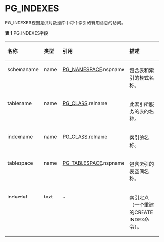 # PG\_INDEXES<a name="ZH-CN_TOPIC_0242385947"></a>

PG\_INDEXES视图提供对数据库中每个索引的有用信息的访问。

**表 1**  PG\_INDEXES字段

<a name="zh-cn_topic_0237122420_zh-cn_topic_0059778184_tcfa108bac7b64a8cb3f05adfc9d9883b"></a>
<table><thead align="left"><tr id="zh-cn_topic_0237122420_zh-cn_topic_0059778184_r6aff571b6d2d4072aebf02e6b66d6465"><th class="cellrowborder" valign="top" width="24.64%" id="mcps1.2.5.1.1"><p id="zh-cn_topic_0237122420_zh-cn_topic_0059778184_a2d4c958170d248edb2383242b0af72f0"><a name="zh-cn_topic_0237122420_zh-cn_topic_0059778184_a2d4c958170d248edb2383242b0af72f0"></a><a name="zh-cn_topic_0237122420_zh-cn_topic_0059778184_a2d4c958170d248edb2383242b0af72f0"></a>名称</p>
</th>
<th class="cellrowborder" valign="top" width="13.639999999999999%" id="mcps1.2.5.1.2"><p id="zh-cn_topic_0237122420_zh-cn_topic_0059778184_a08484e0bf36946aa9364f82d3d7e634c"><a name="zh-cn_topic_0237122420_zh-cn_topic_0059778184_a08484e0bf36946aa9364f82d3d7e634c"></a><a name="zh-cn_topic_0237122420_zh-cn_topic_0059778184_a08484e0bf36946aa9364f82d3d7e634c"></a>类型</p>
</th>
<th class="cellrowborder" valign="top" width="30.86%" id="mcps1.2.5.1.3"><p id="zh-cn_topic_0237122420_zh-cn_topic_0059778184_abc5ab2ebe58f4c2bb17974545e86fac0"><a name="zh-cn_topic_0237122420_zh-cn_topic_0059778184_abc5ab2ebe58f4c2bb17974545e86fac0"></a><a name="zh-cn_topic_0237122420_zh-cn_topic_0059778184_abc5ab2ebe58f4c2bb17974545e86fac0"></a>引用</p>
</th>
<th class="cellrowborder" valign="top" width="30.86%" id="mcps1.2.5.1.4"><p id="zh-cn_topic_0237122420_zh-cn_topic_0059778184_a6d2495ffc84543ed8687ddc51dd2d346"><a name="zh-cn_topic_0237122420_zh-cn_topic_0059778184_a6d2495ffc84543ed8687ddc51dd2d346"></a><a name="zh-cn_topic_0237122420_zh-cn_topic_0059778184_a6d2495ffc84543ed8687ddc51dd2d346"></a>描述</p>
</th>
</tr>
</thead>
<tbody><tr id="zh-cn_topic_0237122420_zh-cn_topic_0059778184_rb03900fd3807417885d8842e6a35495b"><td class="cellrowborder" valign="top" width="24.64%" headers="mcps1.2.5.1.1 "><p id="zh-cn_topic_0237122420_zh-cn_topic_0059778184_a0f0f6e9687164456a972f0fc0e9048b3"><a name="zh-cn_topic_0237122420_zh-cn_topic_0059778184_a0f0f6e9687164456a972f0fc0e9048b3"></a><a name="zh-cn_topic_0237122420_zh-cn_topic_0059778184_a0f0f6e9687164456a972f0fc0e9048b3"></a>schemaname</p>
</td>
<td class="cellrowborder" valign="top" width="13.639999999999999%" headers="mcps1.2.5.1.2 "><p id="zh-cn_topic_0237122420_zh-cn_topic_0059778184_ac81f516a24b7487bb6fb256b60047795"><a name="zh-cn_topic_0237122420_zh-cn_topic_0059778184_ac81f516a24b7487bb6fb256b60047795"></a><a name="zh-cn_topic_0237122420_zh-cn_topic_0059778184_ac81f516a24b7487bb6fb256b60047795"></a>name</p>
</td>
<td class="cellrowborder" valign="top" width="30.86%" headers="mcps1.2.5.1.3 "><p id="zh-cn_topic_0237122420_zh-cn_topic_0059778184_adfbd16f7ce72493dbd03bb18f9e94fd1"><a name="zh-cn_topic_0237122420_zh-cn_topic_0059778184_adfbd16f7ce72493dbd03bb18f9e94fd1"></a><a name="zh-cn_topic_0237122420_zh-cn_topic_0059778184_adfbd16f7ce72493dbd03bb18f9e94fd1"></a><a href="PG_NAMESPACE.md#ZH-CN_TOPIC_0242385828">PG_NAMESPACE</a>.nspname</p>
</td>
<td class="cellrowborder" valign="top" width="30.86%" headers="mcps1.2.5.1.4 "><p id="zh-cn_topic_0237122420_zh-cn_topic_0059778184_a07ce1670b9c3480d8daa24cf240796b0"><a name="zh-cn_topic_0237122420_zh-cn_topic_0059778184_a07ce1670b9c3480d8daa24cf240796b0"></a><a name="zh-cn_topic_0237122420_zh-cn_topic_0059778184_a07ce1670b9c3480d8daa24cf240796b0"></a>包含表和索引的模式名称。</p>
</td>
</tr>
<tr id="zh-cn_topic_0237122420_zh-cn_topic_0059778184_r8391fe34e9cd41c390d82f1be6e15f9d"><td class="cellrowborder" valign="top" width="24.64%" headers="mcps1.2.5.1.1 "><p id="zh-cn_topic_0237122420_zh-cn_topic_0059778184_abdc2027cef514b8484cf3e31867bbdfd"><a name="zh-cn_topic_0237122420_zh-cn_topic_0059778184_abdc2027cef514b8484cf3e31867bbdfd"></a><a name="zh-cn_topic_0237122420_zh-cn_topic_0059778184_abdc2027cef514b8484cf3e31867bbdfd"></a>tablename</p>
</td>
<td class="cellrowborder" valign="top" width="13.639999999999999%" headers="mcps1.2.5.1.2 "><p id="zh-cn_topic_0237122420_zh-cn_topic_0059778184_a8f93e03e8fd4407d84de31212f8e25ca"><a name="zh-cn_topic_0237122420_zh-cn_topic_0059778184_a8f93e03e8fd4407d84de31212f8e25ca"></a><a name="zh-cn_topic_0237122420_zh-cn_topic_0059778184_a8f93e03e8fd4407d84de31212f8e25ca"></a>name</p>
</td>
<td class="cellrowborder" valign="top" width="30.86%" headers="mcps1.2.5.1.3 "><p id="zh-cn_topic_0237122420_zh-cn_topic_0059778184_a1ca058c834fa4d19b6ccb545aa95b8d7"><a name="zh-cn_topic_0237122420_zh-cn_topic_0059778184_a1ca058c834fa4d19b6ccb545aa95b8d7"></a><a name="zh-cn_topic_0237122420_zh-cn_topic_0059778184_a1ca058c834fa4d19b6ccb545aa95b8d7"></a><a href="PG_CLASS.md">PG_CLASS</a>.relname</p>
</td>
<td class="cellrowborder" valign="top" width="30.86%" headers="mcps1.2.5.1.4 "><p id="zh-cn_topic_0237122420_zh-cn_topic_0059778184_acef273ceab6e4c80afd4650850b32697"><a name="zh-cn_topic_0237122420_zh-cn_topic_0059778184_acef273ceab6e4c80afd4650850b32697"></a><a name="zh-cn_topic_0237122420_zh-cn_topic_0059778184_acef273ceab6e4c80afd4650850b32697"></a>此索引所服务的表的名称。</p>
</td>
</tr>
<tr id="zh-cn_topic_0237122420_zh-cn_topic_0059778184_r16ddbabdbc01452da209f9a71d573420"><td class="cellrowborder" valign="top" width="24.64%" headers="mcps1.2.5.1.1 "><p id="zh-cn_topic_0237122420_zh-cn_topic_0059778184_afcfdee992dda44f4905c33922a1ee703"><a name="zh-cn_topic_0237122420_zh-cn_topic_0059778184_afcfdee992dda44f4905c33922a1ee703"></a><a name="zh-cn_topic_0237122420_zh-cn_topic_0059778184_afcfdee992dda44f4905c33922a1ee703"></a>indexname</p>
</td>
<td class="cellrowborder" valign="top" width="13.639999999999999%" headers="mcps1.2.5.1.2 "><p id="zh-cn_topic_0237122420_zh-cn_topic_0059778184_a09d752c38105425da1686414baf9c47a"><a name="zh-cn_topic_0237122420_zh-cn_topic_0059778184_a09d752c38105425da1686414baf9c47a"></a><a name="zh-cn_topic_0237122420_zh-cn_topic_0059778184_a09d752c38105425da1686414baf9c47a"></a>name</p>
</td>
<td class="cellrowborder" valign="top" width="30.86%" headers="mcps1.2.5.1.3 "><p id="zh-cn_topic_0237122420_zh-cn_topic_0059778184_ab1c7b5802b70434e8400662ea2a3aa1d"><a name="zh-cn_topic_0237122420_zh-cn_topic_0059778184_ab1c7b5802b70434e8400662ea2a3aa1d"></a><a name="zh-cn_topic_0237122420_zh-cn_topic_0059778184_ab1c7b5802b70434e8400662ea2a3aa1d"></a><a href="PG_CLASS.md">PG_CLASS</a>.relname</p>
</td>
<td class="cellrowborder" valign="top" width="30.86%" headers="mcps1.2.5.1.4 "><p id="zh-cn_topic_0237122420_zh-cn_topic_0059778184_af965ee6829924c7c801e2f9a48f1f8e8"><a name="zh-cn_topic_0237122420_zh-cn_topic_0059778184_af965ee6829924c7c801e2f9a48f1f8e8"></a><a name="zh-cn_topic_0237122420_zh-cn_topic_0059778184_af965ee6829924c7c801e2f9a48f1f8e8"></a>索引的名称。</p>
</td>
</tr>
<tr id="zh-cn_topic_0237122420_zh-cn_topic_0059778184_r628f1c11255a421b93dc4adfcb7799f0"><td class="cellrowborder" valign="top" width="24.64%" headers="mcps1.2.5.1.1 "><p id="zh-cn_topic_0237122420_zh-cn_topic_0059778184_a0b89eacdb3e94c4dae61d6ff5d1bf5fa"><a name="zh-cn_topic_0237122420_zh-cn_topic_0059778184_a0b89eacdb3e94c4dae61d6ff5d1bf5fa"></a><a name="zh-cn_topic_0237122420_zh-cn_topic_0059778184_a0b89eacdb3e94c4dae61d6ff5d1bf5fa"></a>tablespace</p>
</td>
<td class="cellrowborder" valign="top" width="13.639999999999999%" headers="mcps1.2.5.1.2 "><p id="zh-cn_topic_0237122420_zh-cn_topic_0059778184_a9ede87426c9a4ca0b8698dc9b6e0cb21"><a name="zh-cn_topic_0237122420_zh-cn_topic_0059778184_a9ede87426c9a4ca0b8698dc9b6e0cb21"></a><a name="zh-cn_topic_0237122420_zh-cn_topic_0059778184_a9ede87426c9a4ca0b8698dc9b6e0cb21"></a>name</p>
</td>
<td class="cellrowborder" valign="top" width="30.86%" headers="mcps1.2.5.1.3 "><p id="zh-cn_topic_0237122420_zh-cn_topic_0059778184_aedac7493048e4e60a80c9722eeb6f683"><a name="zh-cn_topic_0237122420_zh-cn_topic_0059778184_aedac7493048e4e60a80c9722eeb6f683"></a><a name="zh-cn_topic_0237122420_zh-cn_topic_0059778184_aedac7493048e4e60a80c9722eeb6f683"></a><a href="PG_TABLESPACE.md#ZH-CN_TOPIC_0242385848">PG_TABLESPACE</a>.nspname</p>
</td>
<td class="cellrowborder" valign="top" width="30.86%" headers="mcps1.2.5.1.4 "><p id="zh-cn_topic_0237122420_zh-cn_topic_0059778184_aa731931673514e0083291e9cc3645ee8"><a name="zh-cn_topic_0237122420_zh-cn_topic_0059778184_aa731931673514e0083291e9cc3645ee8"></a><a name="zh-cn_topic_0237122420_zh-cn_topic_0059778184_aa731931673514e0083291e9cc3645ee8"></a>包含索引的表空间名称。</p>
</td>
</tr>
<tr id="zh-cn_topic_0237122420_zh-cn_topic_0059778184_r1615b816cc4349e7ab56ab28aafea4da"><td class="cellrowborder" valign="top" width="24.64%" headers="mcps1.2.5.1.1 "><p id="zh-cn_topic_0237122420_zh-cn_topic_0059778184_aac0466023f8a45cfad9995e2cbaeeecc"><a name="zh-cn_topic_0237122420_zh-cn_topic_0059778184_aac0466023f8a45cfad9995e2cbaeeecc"></a><a name="zh-cn_topic_0237122420_zh-cn_topic_0059778184_aac0466023f8a45cfad9995e2cbaeeecc"></a>indexdef</p>
</td>
<td class="cellrowborder" valign="top" width="13.639999999999999%" headers="mcps1.2.5.1.2 "><p id="zh-cn_topic_0237122420_zh-cn_topic_0059778184_acd5b79cb65a545f68be6fa4854bbe21b"><a name="zh-cn_topic_0237122420_zh-cn_topic_0059778184_acd5b79cb65a545f68be6fa4854bbe21b"></a><a name="zh-cn_topic_0237122420_zh-cn_topic_0059778184_acd5b79cb65a545f68be6fa4854bbe21b"></a>text</p>
</td>
<td class="cellrowborder" valign="top" width="30.86%" headers="mcps1.2.5.1.3 "><p id="zh-cn_topic_0237122420_zh-cn_topic_0059778184_a8237a4417d0845238e94d692f192a6e4"><a name="zh-cn_topic_0237122420_zh-cn_topic_0059778184_a8237a4417d0845238e94d692f192a6e4"></a><a name="zh-cn_topic_0237122420_zh-cn_topic_0059778184_a8237a4417d0845238e94d692f192a6e4"></a>-</p>
</td>
<td class="cellrowborder" valign="top" width="30.86%" headers="mcps1.2.5.1.4 "><p id="zh-cn_topic_0237122420_zh-cn_topic_0059778184_a5447c926c1464514ba0e072065b0d852"><a name="zh-cn_topic_0237122420_zh-cn_topic_0059778184_a5447c926c1464514ba0e072065b0d852"></a><a name="zh-cn_topic_0237122420_zh-cn_topic_0059778184_a5447c926c1464514ba0e072065b0d852"></a>索引定义（一个重建的CREATE INDEX命令）。</p>
</td>
</tr>
</tbody>
</table>

